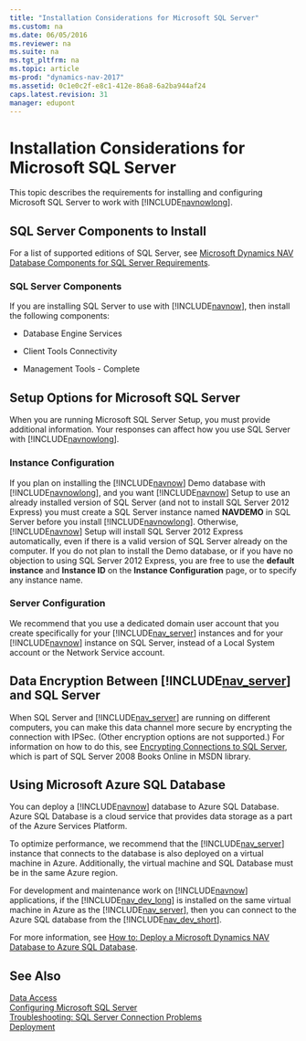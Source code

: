 ```yaml
---
title: "Installation Considerations for Microsoft SQL Server"
ms.custom: na
ms.date: 06/05/2016
ms.reviewer: na
ms.suite: na
ms.tgt_pltfrm: na
ms.topic: article
ms-prod: "dynamics-nav-2017"
ms.assetid: 0c1e0c2f-e8c1-412e-86a8-6a2ba944af24
caps.latest.revision: 31
manager: edupont
---
```

# Installation Considerations for Microsoft SQL Server
This topic describes the requirements for installing and configuring Microsoft SQL Server to work with [!INCLUDE[navnowlong](includes/navnowlong_md.md)].  
  
## SQL Server Components to Install  
 For a list of supported editions of SQL Server, see [Microsoft Dynamics NAV Database Components for SQL Server Requirements](System-Requirements-for-Microsoft-Dynamics-NAV-2016.md#SQLReq).  
  
### SQL Server Components  
 If you are installing SQL Server to use with [!INCLUDE[navnow](includes/navnow_md.md)], then install the following components:  
  
-   Database Engine Services  
  
-   Client Tools Connectivity  
  
-   Management Tools \- Complete  
  
## Setup Options for Microsoft SQL Server  
 When you are running Microsoft SQL Server Setup, you must provide additional information. Your responses can affect how you use SQL Server with [!INCLUDE[navnowlong](includes/navnowlong_md.md)].  
  
### Instance Configuration  
 If you plan on installing the [!INCLUDE[navnow](includes/navnow_md.md)] Demo database with [!INCLUDE[navnowlong](includes/navnowlong_md.md)], and you want [!INCLUDE[navnow](includes/navnow_md.md)] Setup to use an already installed version of SQL Server \(and not to install SQL Server 2012 Express\) you must create a SQL Server instance named **NAVDEMO** in SQL Server before you install [!INCLUDE[navnowlong](includes/navnowlong_md.md)]. Otherwise, [!INCLUDE[navnow](includes/navnow_md.md)] Setup will install SQL Server 2012 Express automatically, even if there is a valid version of SQL Server already on the computer. If you do not plan to install the Demo database, or if you have no objection to using SQL Server 2012 Express, you are free to use the **default instance** and **Instance ID** on the **Instance Configuration** page, or to specify any instance name.  
  
### Server Configuration  
 We recommend that you use a dedicated domain user account that you create specifically for your [!INCLUDE[nav_server](includes/nav_server_md.md)] instances and for your [!INCLUDE[navnow](includes/navnow_md.md)] instance on SQL Server, instead of a Local System account or the Network Service account.  
  
## Data Encryption Between [!INCLUDE[nav_server](includes/nav_server_md.md)] and SQL Server  
 When SQL Server and [!INCLUDE[nav_server](includes/nav_server_md.md)] are running on different computers, you can make this data channel more secure by encrypting the connection with IPSec. \(Other encryption options are not supported.\) For information on how to do this, see [Encrypting Connections to SQL Server](http://go.microsoft.com/fwlink/?LinkId=147732), which is part of SQL Server 2008 Books Online in MSDN library.  
  
## Using Microsoft Azure SQL Database  
 You can deploy a [!INCLUDE[navnow](includes/navnow_md.md)] database to Azure SQL Database. Azure SQL Database is a cloud service that provides data storage as a part of the Azure Services Platform.  
  
 To optimize performance, we recommend that the [!INCLUDE[nav_server](includes/nav_server_md.md)] instance that connects to the database is also deployed on a virtual machine in Azure. Additionally, the virtual machine and SQL Database must be in the same Azure region.  
  
 For development and maintenance work on [!INCLUDE[navnow](includes/navnow_md.md)] applications, if the [!INCLUDE[nav_dev_long](includes/nav_dev_long_md.md)] is installed on the same virtual machine in Azure as the [!INCLUDE[nav_server](includes/nav_server_md.md)], then you can connect to the Azure SQL database from the [!INCLUDE[nav_dev_short](includes/nav_dev_short_md.md)].  
  
 For more information, see [How to: Deploy a Microsoft Dynamics NAV Database to Azure SQL Database](How%20to:%20Deploy%20a%20Microsoft%20Dynamics%20NAV%20Database%20to%20Azure%20SQL%20Database.md).  
  
## See Also  
 [Data Access](Data-Access.md)   
 [Configuring Microsoft SQL Server](Configuring-Microsoft-SQL-Server.md)   
 [Troubleshooting: SQL Server Connection Problems](Troubleshooting:%20SQL%20Server%20Connection%20Problems.md)   
 [Deployment](Deployment.md)